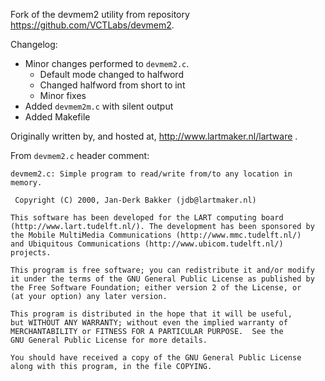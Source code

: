 Fork of the devmem2 utility from repository https://github.com/VCTLabs/devmem2.

Changelog:
- Minor changes performed to `devmem2.c`.
    - Default mode changed to halfword
    - Changed halfword from short to int
    - Minor fixes
- Added `devmem2m.c` with silent output
- Added Makefile

Originally written by, and hosted at, http://www.lartmaker.nl/lartware .

From `devmem2.c` header comment:

```
devmem2.c: Simple program to read/write from/to any location in memory.

 Copyright (C) 2000, Jan-Derk Bakker (jdb@lartmaker.nl)

This software has been developed for the LART computing board
(http://www.lart.tudelft.nl/). The development has been sponsored by
the Mobile MultiMedia Communications (http://www.mmc.tudelft.nl/)
and Ubiquitous Communications (http://www.ubicom.tudelft.nl/)
projects.

This program is free software; you can redistribute it and/or modify
it under the terms of the GNU General Public License as published by
the Free Software Foundation; either version 2 of the License, or
(at your option) any later version.

This program is distributed in the hope that it will be useful,
but WITHOUT ANY WARRANTY; without even the implied warranty of
MERCHANTABILITY or FITNESS FOR A PARTICULAR PURPOSE.  See the
GNU General Public License for more details.

You should have received a copy of the GNU General Public License
along with this program, in the file COPYING.
```
